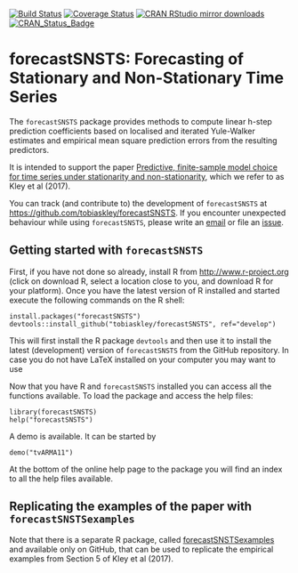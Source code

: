 [![Build Status](https://travis-ci.org/tobiaskley/forecastSNSTS.svg?branch=develop)](https://travis-ci.org/tobiaskley/forecastSNSTS)
[![Coverage Status](https://img.shields.io/codecov/c/github/tobiaskley/forecastSNSTS/develop.svg)](https://codecov.io/github/tobiaskley/forecastSNSTS?branch=develop)
[![CRAN RStudio mirror downloads](http://cranlogs.r-pkg.org/badges/forecastSNSTS)](http://cran.r-project.org/web/packages/forecastSNSTS/index.html)
[![CRAN_Status_Badge](http://www.r-pkg.org/badges/version/forecastSNSTS)](http://cran.r-project.org/package=forecastSNSTS)


forecastSNSTS: Forecasting of Stationary and Non-Stationary Time Series
=======================================================================

The `forecastSNSTS` package provides methods to compute linear h-step prediction coefficients based on localised and iterated Yule-Walker estimates and empirical mean square prediction errors from the resulting predictors.

It is intended to support the paper
[Predictive, finite-sample model choice for time series under stationarity and non-stationarity](https://arxiv.org/abs/1611.04460), which we refer to as Kley et al (2017).

You can track (and contribute to) the development of `forecastSNSTS` at https://github.com/tobiaskley/forecastSNSTS. If you encounter unexpected behaviour while using `forecastSNSTS`, please write an [email](mailto:t.kley@lse.ac.ul) or file an [issue](http://github.com/tobiaskley/forecastSNSTS/issues).

## Getting started with ``forecastSNSTS``

First, if you have not done so already, install R from http://www.r-project.org (click on download R, select a location close to you, and download R for your platform). Once you have the latest version of R installed and started execute the following commands on the R shell:

 ```
 install.packages("forecastSNSTS")
 devtools::install_github("tobiaskley/forecastSNSTS", ref="develop")
 ```

This will first install the R package ``devtools`` and then use it to install the latest (development) version of ``forecastSNSTS`` from the GitHub repository. In case you do not have LaTeX installed on your computer you may want to use

Now that you have R and ``forecastSNSTS`` installed you can access all the functions available. To load the package and access the help files:

```
library(forecastSNSTS)
help("forecastSNSTS")
```

A demo is available. It can be started by

```
demo("tvARMA11")
```

At the bottom of the online help page to the package you will find an index to all the help files available.

## Replicating the examples of the paper with ``forecastSNSTSexamples``

Note that there is a separate R package, called [forecastSNSTSexamples](http://github.com/tobiaskley/forecastSNSTSexamples) and available only on GitHub, that can be used to replicate the empirical examples from Section 5 of Kley et al (2017). 
